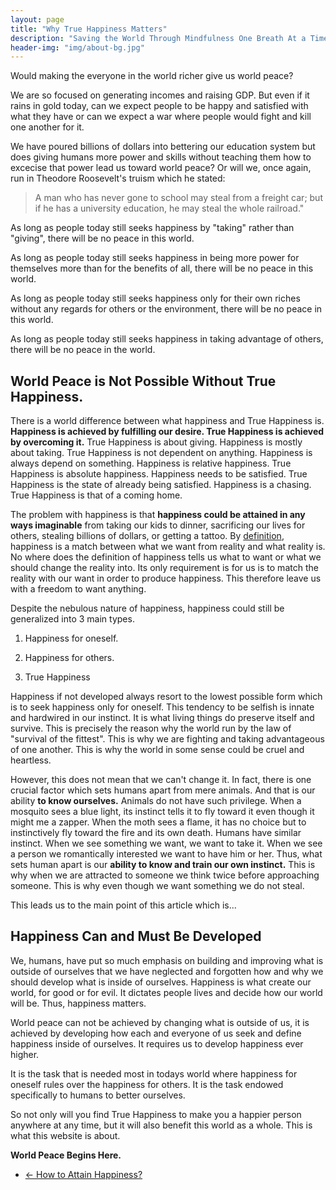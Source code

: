 ```yaml
---
layout: page
title: "Why True Happiness Matters"
description: "Saving the World Through Mindfulness One Breath At a Time"
header-img: "img/about-bg.jpg"
---
```


Would making the everyone in the world richer give us world peace? 

We are so focused on generating incomes and raising GDP. But even if it rains in gold today, can we expect people to be happy and satisfied with what they have or can we expect a war where people would fight and kill one another for it. 

<!-- We believe in making the world better and more efficient through technology. But even if we all have the best and latest technology in our hands, would that give us world peace?
 -->
We have poured billions of dollars into bettering our education system but does giving humans more power and skills without teaching them how to excecise that power lead us toward world peace? Or will we, once again, run in Theodore Roosevelt's truism which he stated:

<blockquote>A man who has never gone to school may steal from a freight car; but if he has a university education, he may steal the whole railroad."</blockquote>

As long as people today still seeks happiness by "taking" rather than "giving", there will be no peace in this world.

As long as people today still seeks happiness in being more power for themselves more than for the benefits of all, there will be no peace in this world.

As long as people today still seeks happiness only for their own riches without any regards for others or the environment, there will be no peace in this world.

As long as people today still seeks happiness in taking advantage of others, there will be no peace in the world.

<h2>World Peace is Not Possible Without True Happiness.</h2>

There is a world difference between what happiness and True Happiness is. <strong>Happiness is achieved by fulfilling our desire. True Happiness is achieved by overcoming it.</strong> True Happiness is about giving. Happiness is mostly about taking. True Happiness is not dependent on anything. Happiness is always depend on something. Happiness is relative happiness. True Happiness is absolute happiness. Happiness needs to be satisfied. True Happiness is the state of already being satisfied. Happiness is a chasing. True Happiness is that of a coming home. 

The problem with happiness is that <strong>happiness could be attained in any ways imaginable</strong> from taking our kids to dinner, sacrificing our lives for others, stealing billions of dollars, or getting a tattoo. By <a href="/principles_of_happiness/what_is_happiness">definition</a>, happiness is a match between what we want from reality and what reality is. No where does the definition of happiness tells us what to want or what we should change the reality into. Its only requirement is for us is to match the reality with our want in order to produce happiness. This therefore leave us with a freedom to want anything.

Despite the nebulous nature of happiness, happiness could still be generalized into 3 main types.

1. Happiness for oneself.

2. Happiness for others.

3. True Happiness

Happiness if not developed always resort to the lowest possible form which is to seek happiness only for oneself. This tendency to be selfish is innate and hardwired in our instinct. It is what living things do preserve itself and survive. This is precisely the reason why the world run by the law of "survival of the fittest". This is why we are fighting and taking advantageous of one another. This is why the world in some sense could be cruel and heartless.

However, this does not mean that we can't change it. In fact, there is one crucial factor which sets humans apart from mere animals. And that is our ability <strong>to know ourselves.</strong> Animals do not have such privilege. When a mosquito sees a blue light, its instinct tells it to fly toward it even though it might me a zapper. When the moth sees a flame, it has no choice but to instinctively fly toward the fire and its own death. Humans have similar instinct. When we see something we want, we want to take it. When we see a person we romantically interested we want to have him or her. Thus, what sets human apart is our <strong>ability to know and train our own instinct.</strong> This is why when we are attracted to someone we think twice before approaching someone. This is why even though we want something we do not steal.

This leads us to the main point of this article which is...

<h2>Happiness Can and Must Be Developed</h2>

We, humans, have put so much emphasis on building and improving what is outside of ourselves that we have neglected and forgotten how and why we should develop what is inside of ourselves. Happiness is what create our world, for good or for evil. It dictates people lives and decide how our world will be. Thus, happiness matters.

World peace can not be achieved by changing what is outside of us, it is achieved by developing how each and everyone of us seek and define happiness inside of ourselves. It requires us to develop happiness ever higher. 

It is the task that is needed most in todays world where happiness for oneself rules over the happiness for others. It is the task endowed specifically to humans to better ourselves. 

So not only will you find True Happiness to make you a happier person anywhere at any time, but it will also benefit this world as a whole. This is what this website is about.

<strong>World Peace Begins Here.</strong>

<!-- 


<strong>World Peace Begins Here In Our Journey Toward True Happiness</strong>

But happiness is not enough. What is required is to develop our happiness to others and then to find True Happiness. 


 Humans is endowed with the ability to train and improve our happiness ever higher. So what the world needs most at the moment is 





W


Happiness matters. 






In the world where happiness for oneself rules over the happiness for others, True Happiness is what the world needs most.







The task and skill of finding True Happiness is what needed most in our society. It is what we should teach our children if we want the peace today and in the future. 

Despite how important happiness is in our lives as well as to the world, 

Not many have dedicated their lives in learning the art of overcoming ourselves. Most will only indulge and follow whatever our desire lead us to. This




Thus, happiness matters. 

Aristotle understood the importance of developing our happiness this is why he said, 

<blockquote>“Educating the mind without educating the heart is no education at all.”
<br>- Aristotle</blockquote>

He understood the crucial role happiness has to the world. 
 -->


<!-- 
I really hope education see how important happiness is to this world. 



Let's no longer ignore what will make us happy. Let's no longer 


But happiness is not enough. This is why one must train oneself to find happiness in


 What would truly give this world peace is True Happiness.

The difference between happiness and True Happiness is this: <strong>happiness is achieved by fulfilling or giving in to our desire. True Happiness is achieved by overcoming it.</strong> True Happiness is about giving. Happiness is mostly about taking. True Happiness is not dependent on anything. Happiness is always depends on something. Happiness is relative. True Happiness is absolute. Happiness needs to be satisfied. True Happiness does not need to be satisfied because it is already satified. Happiness is a chasing. True Happiness is a coming home. 

found a higher happiness than that of ourselves. 


However, there is a catch about happiness in that <strong>happiness could be attained in any ways imaginable</strong> from taking our kids our to dinner, sacrificing our lives for others, stealing billions of dollars, or getting a tattoo. 


 Overmore, our instinct can be trained to where 









We are sentient being who can percieve our own desire in order to act accordingly. This is precisely what sets us part of mere animals.

Thus, the lowest form of happiness is 


But is resisting our temptation difficult? Of course it is.


Just like other animals, we, humans, are hardwired to be selfish. It is our instinct to be perserved ourselves and to 


<hr>


Since 


However, 






 our human's survival instinct to be selfish. , we are hardwired to be so.





There have been many attempts in catagorizing the types of happiness. However, after throughly looking into various disciplines from Psychology to Religion, there are three main type of happiness which one could improved.





For some, stealing from others could be a source of happiness. And for many, taking advantage of others is enjoyable and is deemed as 'smart' or sometimes even a desirable trait to be aspired for.



But the characteristic of happiness is that if it is not developed, it will always resort to its lowest possible form which is to seek hapiness only for oneself. 


There have been many attempts in catagorizing the types of happiness. However, after throughly looking into various disciplines from Psychology to Religion, there are three main type of happiness which one could improved.






Whether or not the world could find peace all depends on how we seeks and define happiness. Happiness matters. It is what create our world, for good or for evil. It dictates people lives and decide how our world will be.





World peace is not possible if we, humans, do not know what True Happiness is.



Thus, <strong>happiness matters.</strong> 




<h2>True Happiness is about overcoming our selfishness.</h2>
<h2>Happiness is achieved by fulfilling our desire. True Happiness is achieved by overcoming it.</h2>
<h2>True Happiness is found not by fulfilling in our own selfish desire but by overcoming it.</h2>

 Despite how important happiness is in our lives as well as to the world, we, humans, have put so much emphasis on building and improving what is outside of ourselves that we have neglected and forgotten how and why we should develop what is inside of ourselves. 

<h2>World Peace Begins with Learning About True Happiness</h2>

<strong>So what then would give us world peace?</strong>

<h2>Happiness is what create our world, for good or for evil.</h2>

Happiness, by <a href="/principles_of_happiness/what_is_happiness">definition</a>, is a match between what we want from reality and what reality is. However, no where does the definition of happiness tells us what to want or what we should change the reality into. Its only requirement is for us is to match the reality with our want in order to produce happiness. Thus, <strong>happiness could be attained in any ways imaginable</strong> from taking our kids our to dinner, sacrificing our lives for others, stealing billions of dollars, or getting a tattoo. For some, stealing from others could be a source of happiness. And for many, taking advantage of others is enjoyable and is deemed as 'smart' or sometimes even a desirable trait to be aspired for.

Happiness if not developed always resorted to its lowest possible form which is to seek hapiness only for oneself. There have been many attempts in catagorizing the types of happiness. However, after throughly looking into various disciplines from Psychology to Religion, there are three main type of happiness which one could improved.



<h2>World Peace can not be achieved by changing what is outside of us, it is achieved through developing our happiness.</h2>





<hr>

Our happiness is always outside of us. If I buy this house, I would be happy. If I get this job, I would be happy. If I could be marry this person, I would be happy. 

<h2>World Peace can not be achieved by changing what is outside of us, it is achieved through developing our happiness.</h2>


We all seeks to be better and more power in order to be able to control the world. But does making everyone more educated powerful lead us toward world peace?

Giving everyone a big house, and lots of education and money will not stop people from their insatiable greed to have more of this world. 

Thus, 


We all want to be give our children the best education but 




We all want to have technologically advanced

But Would being technologically advanced give us world peace?

We all want to be more skilled and educated

But would giving people more and more power lead us toward world peace?





Would education leads to world peace if 

Would the world be peaceful 



or would giving people more and more power and skills lead us toward world peace?

would the world be peaceful if everyone's wishes come true?

would the world be peaceful if 

I would not think so.

Would making the everyone in the world richer give us world peace?

We all want to have technologically advanced

But Would being technologically advanced give us world peace?

We all want to be more skilled and educated

But would giving people more and more power lead us toward world peace?

Would education leads to world peace if

Would the world be peaceful

or would giving people more and more power and skills lead us toward world peace?

would the world be peaceful if everyone’s wishes come true?

would the world be peaceful if

I would not think so.

<strong>What would give us world peace?</strong>

As long as people today still seeks happiness by "taking" rather than "giving", there will be no peace in this world.

As long as people today still seeks happiness in being more power for themselves more than for the benefits of all, there will be no peace in this world.

As long as people today still seeks happiness only for their own riches without any regards for others or the environment, there will be no peace in this world.

If today it rains in gold, people would fight and kill one another for it. It's all for themselves.

<h2>World Peace is not possible without True Happiness.</h2>

There is a world difference between what happiness is and what True Happiness is. Happiness, by <a href="/principles_of_happiness/what_is_happiness">definition</a>, is a match between what we want from reality and what reality is. However, no where does the definition of happiness tells us what to want or what we should change the reality into. Its only requirement is for us is to match the reality with our want in order to produce happiness. Thus, <strong>happiness could be attained in any ways imaginable</strong> from taking our kids our to dinner, sacrificing our lives for others, stealing billions of dollars, or getting a tattoo. For some, stealing from others could be a source of happiness. And for many, taking advantage of others is enjoyable and is deemed as 'smart' or sometimes even a desirable trait to be aspired for.

There are many different level of happiness. The first one 




So what then is True Happiness? And how is it different from normal happiness?

1. True Happiness is not to satisfied oneself.

2. True Happiness is not to have it all but to be satisfied with what is.

3. True Happiness is not the happiness you gain from satisfying yourself.

4. True Happiness does not depends on anything.

5. True Happiness is the highest form of happiness.

6. Happiness can and must be developed through self-mastery to achieve True Happiness.

7. Happiness = ตัณหา True Happiness = ฉันทะ

8. Happiness is for oneself. True Happiness is for all or others or non-self or for the thing sake.

9 True happiness is to give, not to take.

10. True Happiness does need to be satified because it already is.

11. True Happiness is not of chasing but of coming home.

12. True Happiness comes with Truth.

13. 

<h2>Learning to find True Happiness is the best way toward true peace.</h2>
<h2>Learning to find True Happiness is the best and highest possible thing for human being.</h2>
<h2>Learning to find True Happiness is good for ourselves, it allows ourselves to transform, and also transform others and also save the world</h2>

<h2>Learning how to find True Happiness is therefore learning how to save the world.</h2>




Happiness Development is the goal of this website.

Level of Happiness

1. Self-Indulgent.

2. Selfless.


True Happiness is not for oneself.




Whatever is the case, what is important here is that happiness matters. It dictates people lives and decide how our world will be.


<h2>World peace is not possible without True Happiness.</h2>

There is a world difference between what happiness is and what True Happiness is. True Happiness is selfless. Its goal is to find peace and satisfaction from within. 






So what will save this world?


And when we don't look hard enough at what happiness really is. We, humans, become the victim of our own quest for happiness. The problem we have here is nicely summerised by one of the most famous scienctist of all time, Albert Einstein.

<blockquote>Confusion of goals and perfection of means seems, in my opinion, to characterize our age.<br>- Albert Einstein</blockquote>

What we, humans, have is "the perfection of means" to achieve whatever we could desire. Yet, we never really question ourselves about what to want in life. And when we don't look into what we should want in life, we ended up wanting whatever others want.



<hr>

Would the rich stop fighting with one another? If it rains tomorrow can we expect there to be no fighting among ourselves?

True Happiness is 




True Happiness is what set humans apart from being merely animals

True Happiness is the best way to save the world.

True Happiness is complete solution for life.

What sets human apart of animal?


What is the best way save the world?

If people today seeks happiness by "taking" rather than "giving," would the world find peace even if it rains in gold tomorrow? 

If people today seeks happiness by gaining more power for themselves rather than for the benefits of all, would the world find peace, justice and equality tomorrow?

If people today seeks happiness only for their own rich without any regards for others or the environment, would the world find peace tomorrow if ?

If people today seeks happiness in "taking" rather than "giving", would we find justice and equality in our society even if the GDP of every countries increases a thousand folds tomorrow?

If people today seeks happiness in only finding their own rich regardless of others or the environment, would the world find peace 


If people today seeks happiness is 

Everybody in the world can be rich, they can be healthy, they be equiped with all the best tools and technology, but world would still not find peace.

Is making everybody rich the answer? Is giving people more knowledge the answer? 

Even if everybody is rich today, would that be world peace? 

World peace is not possible as long as the individual who comprises it is not peaceful.

Learning about True Happiness is the only difference we have more being merely animals.

It's difficult to live with those who do not know true happiness. It's like living among animals.

Benefits of Dhamma

- Life free of problem.

- Live life, and life don't live you.

True Freedom.

True Happiness is the best thing one could strive for in life. 

Seeking True Happiness is the answer to life.

True Happiness is the answer to all social problems which stems from human's greed and selfishness.

Two type of happiness with for self and one for others or selfishness and selflessness.

True Happiness is the key 

How would true happiness save the world?

The best world is not a world with the perfect law, but the world with perfect self-awareness. The best police in the wolrd is our mindfulness.


The world would be a difference place if everyone knows the different between happiness and True Happiness. 

Happiness, by the definition we've learn earlier <a href="/principles_of_happiness/what_is_happiness">here</a>, is a match between what we want from reality and what reality is. However, no where does the definition of happiness tells us what to want or what we should change the reality into. Its only requirement is for us to match our want and the reality in order to produce happiness. Thus, happiness could be attained in any ways imaginable from taking our kids our to dinner, sacrificing our lives for others, stealing billions of dollars, or getting a tattoo. For some, stealing from others could be a source of happiness. And for many, taking advantage of others is deemed as 'smart' and sometimes even a desirable ability to be aspired for.






Yet, the real question that we do not often asked is "what and how should we want?" When we have "the perfection of means" with the "confusion of goals" what we get is the world we are living in. A world full of social problems, full of people taking advantages of one another, a world of chaos. 





Most would be satisfied with whatever others want: money, fame, status, and power. But is that really true happiness? and where does those kind of outer riches got us today. 


When this question is answered to its fullest. When this question become "of no concerns" in the modern times where outer riches are almost al

in this age where outer riches is almost always more important. 


But what most of us do not question is what should we want in life?


Happiness could be for good or for evil, it all depends on what we want. 


Albert Einstein once said:











Most would be satisfied with just being happiness. We do not take our happiness seriously enough to know if our happiness.



This is the question not many asked in life. It seems as though what we want is already set: money, status, fame, family, good job, and etcs. No one teaches us if 


the question of what one should desire is often left out and neglected. We just want to be happy.


Happiness is not enough. The world is at its current stage because how we have been seeking happiness. 


what we are most confused about is what 

but do we ever question what we desire?

we are not critical about what we want

we are crude about what we should want in life we simply want whatever the world tells us we should want: money, status, fame ande etcs.

we do not know what, why, or how we should want. And we do not know what we want, others will tell us what to want. Of course, this ended up being money, status, or fame. Anything that we not make us feel lesser than our friends and neighbors. 


In the eyes of the modern man, whether or not these are ways of attaining true happiness is of no concerns as long as they could make us happy. Since there is no concerns to differentiate these ways of achieving happiness, there is also no concerns between what is good and bad. There is no difference between stealing from others and giving your life for others. There is no difference between killing and saving lives. As long as, they could give me happiness. Any means would be satisfactory.





True Happiness is scarce, neglected, and unappreciated in this age where outer riches is almost always more important. 



Happiness therefore could be attain in a way imaginable, wholesome or unwholesome, for good or for ill.

We, human, do not care enough about happiness. We are not even mindful of our own 


as long as, those action generate happiness for one. as long as those give me more money, status, and fame. The means does not matter. 




Since we do not care to learn about true happiness, we also do not care of if those

There is a world difference between happiness and true happiness. Anyone could pursue happiness. 



 All that we concern about is to be happy. Whether or not this we would doing good or bad, saving lives or killing others, stealing or sacrificing your life for others as long as we could get in the spotlight of being "successful". 



Since we do not care to carefully discern between what true happiness and what happiness is, anyone could do anything just to be happy. There is no different between doing what is good and bad. There is no difference between stealing from others and giving your life for others. There is no difference between killing and saving lives. as long as, those action generate happiness for one. as long as those give me more money, status, and fame. The means does not matter. 

If happiness 


Thus, the world is as so. 

Happiness is just happiness.

Since we do not care about happiness there is not much different for people 

 What matters more is what can be count, not what can't. 

Most would be satisfied with just being happy without digging into what true happiness really is. 


But whether or not these are true happiness is not something people care too much about today. It is just not matter of concern in the capitalistic society where what is important is measurable and quantifiable like GDP, grades, money and etcs. 



People commit crime because they

If one critically examines social problems across the history of mankind, what lies at the core of many of these problems is the central question of how each and every individual seeks and defines happiness. If happiness is to "take" rather than to "give" then there is no question why there is a huge disparity, inequality, and injustice in this world. 
We know too little our 

I have never heard a real  for most of us as long as we get to feel something. Thus, for those who do not look deeply enough inside themselves, there is no different between happiness and true happiness.



Despite the crucial role happiness has in world, we, humans, have tossed aside the most important thing in life.


 We know too little about what happiness is. But for some, 


People knows too little about how to find True Happiness. Most would be satisfied with what seeking just happiness. 
Thus, there is no different between doing what is good and bad. There is no difference between stealing from others and giving your life for others. There is no difference between kill and saving a life. Thus, the world is as so. 


 Imagine what would it be like if everyone in the world seeks happiness by looking for ways in which they could give to the world? Wouldn’t that instantly make the world a better place?







There is a world different between pursuing happiness and pursuing true happiness. Anyone could attain happiness. 

The reason why the world has all these issues in the world is because people do not know how to find true happiness. Most,

 It's the difference between finding joy in "taking" and "giving". It's the difference between



Only learning about true happiness will it save us from ourselves.

Only learning about true happiness will save the world of its own demise.

People are solving world problems not from its core.

It's good for you.

It's good for everyone around you.

It's good for the world.

 -->


<div>
	<ul class="pager">
                      <li class="previous">
                      	<a href="/principles_of_happiness/how_of_happiness" data-toggle="tooltip" data-placement="top" title="">&larr; How to Attain Happiness?</a>
                      </li>
<!--                     <li class="next">
                        <a href="/" data-toggle="tooltip" data-placement="top" title="True Happiness">Let's Begin</a>
                      </li> -->
                    </ul>
                  </div>